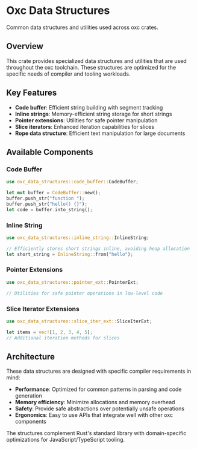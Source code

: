 # Oxc Data Structures

Common data structures and utilities used across oxc crates.

## Overview

This crate provides specialized data structures and utilities that are used throughout the oxc toolchain. These structures are optimized for the specific needs of compiler and tooling workloads.

## Key Features

- **Code buffer**: Efficient string building with segment tracking
- **Inline strings**: Memory-efficient string storage for short strings
- **Pointer extensions**: Utilities for safe pointer manipulation
- **Slice iterators**: Enhanced iteration capabilities for slices
- **Rope data structure**: Efficient text manipulation for large documents

## Available Components

### Code Buffer

```rust
use oxc_data_structures::code_buffer::CodeBuffer;

let mut buffer = CodeBuffer::new();
buffer.push_str("function ");
buffer.push_str("hello() {}");
let code = buffer.into_string();
```

### Inline String

```rust
use oxc_data_structures::inline_string::InlineString;

// Efficiently stores short strings inline, avoiding heap allocation
let short_string = InlineString::from("hello");
```

### Pointer Extensions

```rust
use oxc_data_structures::pointer_ext::PointerExt;

// Utilities for safe pointer operations in low-level code
```

### Slice Iterator Extensions

```rust
use oxc_data_structures::slice_iter_ext::SliceIterExt;

let items = vec![1, 2, 3, 4, 5];
// Additional iteration methods for slices
```

## Architecture

These data structures are designed with specific compiler requirements in mind:

- **Performance**: Optimized for common patterns in parsing and code generation
- **Memory efficiency**: Minimize allocations and memory overhead
- **Safety**: Provide safe abstractions over potentially unsafe operations
- **Ergonomics**: Easy to use APIs that integrate well with other oxc components

The structures complement Rust's standard library with domain-specific optimizations for JavaScript/TypeScript tooling.
